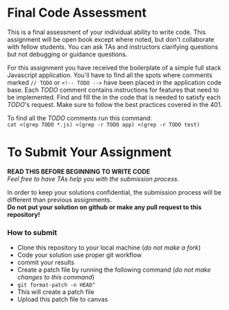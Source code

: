 # Final Code Assessment

This is a final assessment of your individual ability to write code. This assignment will be open book except where noted, but don't collaborate with fellow students. You can ask TAs and instructors clarifying questions but not debugging or guidance questions.

For this assignment you have received the boilerplate of a simple full stack Javascript application. You'll have to find all the spots where comments marked `// TODO` or `<!-- TODO -->` have been placed in the application code base. Each _TODO_ comment contains instructions for features that need to be implemented. Find and fill the in the code that is needed to satisfy each _TODO_'s request. Make sure to follow the best practices covered in the 401.

To find all the _TODO_ comments run this command:  
`cat <(grep TODO *.js) <(grep -r TODO app) <(grep -r TODO test)`

# To Submit Your Assignment
**READ THIS BEFORE BEGINNING TO WRITE CODE**  
_Feel free to have TAs help you with the submission process._

In order to keep your solutions confidential, the submission process will be different than previous assignments.  
**Do not put your solution on github or make any pull request to this repository!**

### How to submit
* Clone this repository to your local machine (_do not make a fork_)
* Code your solution use proper git workflow
 * commit your results
* Create a patch file by running the following command (_do not make changes to this command_)
 * `git format-patch -n HEAD^`
 * This will create a patch file
* Upload this patch file to canvas
